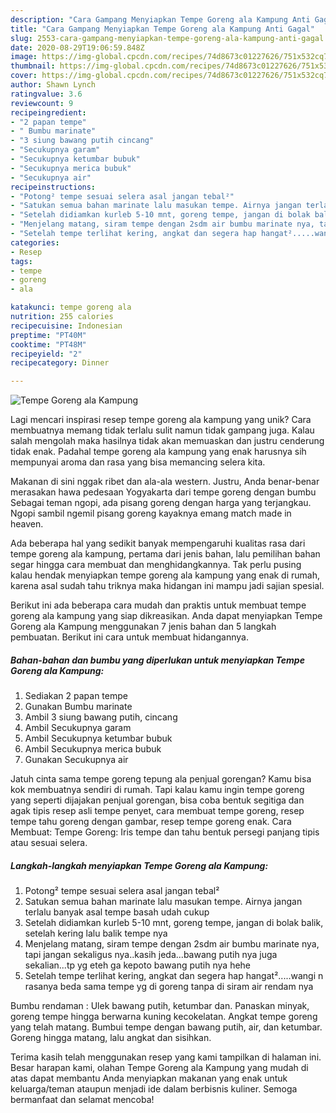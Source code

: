 ```yaml
---
description: "Cara Gampang Menyiapkan Tempe Goreng ala Kampung Anti Gagal"
title: "Cara Gampang Menyiapkan Tempe Goreng ala Kampung Anti Gagal"
slug: 2553-cara-gampang-menyiapkan-tempe-goreng-ala-kampung-anti-gagal
date: 2020-08-29T19:06:59.848Z
image: https://img-global.cpcdn.com/recipes/74d8673c01227626/751x532cq70/tempe-goreng-ala-kampung-foto-resep-utama.jpg
thumbnail: https://img-global.cpcdn.com/recipes/74d8673c01227626/751x532cq70/tempe-goreng-ala-kampung-foto-resep-utama.jpg
cover: https://img-global.cpcdn.com/recipes/74d8673c01227626/751x532cq70/tempe-goreng-ala-kampung-foto-resep-utama.jpg
author: Shawn Lynch
ratingvalue: 3.6
reviewcount: 9
recipeingredient:
- "2 papan tempe"
- " Bumbu marinate"
- "3 siung bawang putih cincang"
- "Secukupnya garam"
- "Secukupnya ketumbar bubuk"
- "Secukupnya merica bubuk"
- "Secukupnya air"
recipeinstructions:
- "Potong² tempe sesuai selera asal jangan tebal²"
- "Satukan semua bahan marinate lalu masukan tempe. Airnya jangan terlalu banyak asal tempe basah udah cukup"
- "Setelah didiamkan kurleb 5-10 mnt, goreng tempe, jangan di bolak balik, setelah kering lalu balik tempe nya"
- "Menjelang matang, siram tempe dengan 2sdm air bumbu marinate nya, tapi jangan sekaligus nya..kasih jeda...bawang putih nya juga sekalian...tp yg eteh ga kepoto bawang putih nya hehe"
- "Setelah tempe terlihat kering, angkat dan segera hap hangat².....wangi n rasanya beda sama tempe yg di goreng tanpa di siram air rendam nya"
categories:
- Resep
tags:
- tempe
- goreng
- ala

katakunci: tempe goreng ala 
nutrition: 255 calories
recipecuisine: Indonesian
preptime: "PT40M"
cooktime: "PT48M"
recipeyield: "2"
recipecategory: Dinner

---
```



![Tempe Goreng ala Kampung](https://img-global.cpcdn.com/recipes/74d8673c01227626/751x532cq70/tempe-goreng-ala-kampung-foto-resep-utama.jpg)

Lagi mencari inspirasi resep tempe goreng ala kampung yang unik? Cara membuatnya memang tidak terlalu sulit namun tidak gampang juga. Kalau salah mengolah maka hasilnya tidak akan memuaskan dan justru cenderung tidak enak. Padahal tempe goreng ala kampung yang enak harusnya sih mempunyai aroma dan rasa yang bisa memancing selera kita.

Makanan di sini nggak ribet dan ala-ala western. Justru, Anda benar-benar merasakan hawa pedesaan Yogyakarta dari tempe goreng dengan bumbu Sebagai teman ngopi, ada pisang goreng dengan harga yang terjangkau. Ngopi sambil ngemil pisang goreng kayaknya emang match made in heaven.

Ada beberapa hal yang sedikit banyak mempengaruhi kualitas rasa dari tempe goreng ala kampung, pertama dari jenis bahan, lalu pemilihan bahan segar hingga cara membuat dan menghidangkannya. Tak perlu pusing kalau hendak menyiapkan tempe goreng ala kampung yang enak di rumah, karena asal sudah tahu triknya maka hidangan ini mampu jadi sajian spesial.


Berikut ini ada beberapa cara mudah dan praktis untuk membuat tempe goreng ala kampung yang siap dikreasikan. Anda dapat menyiapkan Tempe Goreng ala Kampung menggunakan 7 jenis bahan dan 5 langkah pembuatan. Berikut ini cara untuk membuat hidangannya.

<!--inarticleads1-->

##### Bahan-bahan dan bumbu yang diperlukan untuk menyiapkan Tempe Goreng ala Kampung:

1. Sediakan 2 papan tempe
1. Gunakan  Bumbu marinate
1. Ambil 3 siung bawang putih, cincang
1. Ambil Secukupnya garam
1. Ambil Secukupnya ketumbar bubuk
1. Ambil Secukupnya merica bubuk
1. Gunakan Secukupnya air


Jatuh cinta sama tempe goreng tepung ala penjual gorengan? Kamu bisa kok membuatnya sendiri di rumah. Tapi kalau kamu ingin tempe goreng yang seperti dijajakan penjual gorengan, bisa coba bentuk segitiga dan agak tipis resep asli tempe penyet, cara membuat tempe goreng, resep tempe tahu goreng dengan gambar, resep tempe goreng enak. Cara Membuat: Tempe Goreng: Iris tempe dan tahu bentuk persegi panjang tipis atau sesuai selera. 

<!--inarticleads2-->

##### Langkah-langkah menyiapkan Tempe Goreng ala Kampung:

1. Potong² tempe sesuai selera asal jangan tebal²
1. Satukan semua bahan marinate lalu masukan tempe. Airnya jangan terlalu banyak asal tempe basah udah cukup
1. Setelah didiamkan kurleb 5-10 mnt, goreng tempe, jangan di bolak balik, setelah kering lalu balik tempe nya
1. Menjelang matang, siram tempe dengan 2sdm air bumbu marinate nya, tapi jangan sekaligus nya..kasih jeda...bawang putih nya juga sekalian...tp yg eteh ga kepoto bawang putih nya hehe
1. Setelah tempe terlihat kering, angkat dan segera hap hangat².....wangi n rasanya beda sama tempe yg di goreng tanpa di siram air rendam nya


Bumbu rendaman : Ulek bawang putih, ketumbar dan. Panaskan minyak, goreng tempe hingga berwarna kuning kecokelatan. Angkat tempe goreng yang telah matang. Bumbui tempe dengan bawang putih, air, dan ketumbar. Goreng hingga matang, lalu angkat dan sisihkan. 

Terima kasih telah menggunakan resep yang kami tampilkan di halaman ini. Besar harapan kami, olahan Tempe Goreng ala Kampung yang mudah di atas dapat membantu Anda menyiapkan makanan yang enak untuk keluarga/teman ataupun menjadi ide dalam berbisnis kuliner. Semoga bermanfaat dan selamat mencoba!
